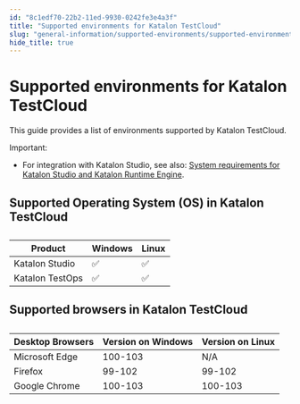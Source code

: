 ```yaml
---
id: "8c1edf70-22b2-11ed-9930-0242fe3e4a3f"
title: "Supported environments for Katalon TestCloud"
slug: "general-information/supported-environments/supported-environments-for-katalon-testcloud"
hide_title: true
---
```


# <a id="id" class="anchor_top_offset"/><a id="ariaid-title1" class="anchor_top_offset"/>Supported environments for <span xmlns="http://www.w3.org/1999/xhtml" className="ph">Katalon TestCloud</span> 

<p xmlns="http://www.w3.org/1999/xhtml" className="p">This guide provides a list of environments supported by <span className="ph">Katalon TestCloud</span>.</p> 
<div xmlns="http://www.w3.org/1999/xhtml" className="note important note_important"><span className="note__title">Important:</span> <ul className="ul"><li className="li"><p className="p">For integration with <span className="ph">Katalon Studio</span>, see also: <a className="xref" href="/general-information/release-notes/katalon-studio/supported-environments-for-katalon-studio-and-katalon-runtime-engine#id_1">System
          requirements for <span className="ph">Katalon Studio</span> and <span className="ph">Katalon Runtime Engine</span></a>.</p></li></ul>
</div>

## <a id="id_1" class="anchor_top_offset"/>Supported Operating System (OS) in <span xmlns="http://www.w3.org/1999/xhtml" className="ph">Katalon TestCloud</span> 

<table xmlns="http://www.w3.org/1999/xhtml" className="table"><caption /><colgroup><col /><col /><col /></colgroup><thead className="thead"><tr className><th className="entry anchor_top_offset" id="id_1__entry__1">Product</th><th className="entry anchor_top_offset" id="id_1__entry__2">Windows</th><th className="entry anchor_top_offset" id="id_1__entry__3">Linux</th></tr></thead><tbody className="tbody"><tr className><td className="entry" headers="id_1__entry__1 id_1__entry__2 id_1__entry__3 "><span className="ph">Katalon Studio</span></td><td className="entry" headers="id_1__entry__1 id_1__entry__2 id_1__entry__3 ">✅</td><td className="entry" headers="id_1__entry__1 id_1__entry__2 id_1__entry__3 ">✅</td></tr><tr className><td className="entry" headers="id_1__entry__1 id_1__entry__2 id_1__entry__3 "><span className="ph">Katalon TestOps</span></td><td className="entry" headers="id_1__entry__1 id_1__entry__2 id_1__entry__3 ">✅</td><td className="entry" headers="id_1__entry__1 id_1__entry__2 id_1__entry__3 ">✅</td></tr></tbody></table> 

## <a id="id_2" class="anchor_top_offset"/>Supported browsers in <span xmlns="http://www.w3.org/1999/xhtml" className="ph">Katalon TestCloud</span> 

<table xmlns="http://www.w3.org/1999/xhtml" className="table"><caption /><thead className="thead"><tr className><th className="entry anchor_top_offset" id="id_2__entry__1">Desktop Browsers</th><th className="entry anchor_top_offset" id="id_2__entry__2">Version on Windows</th><th className="entry anchor_top_offset" id="id_2__entry__3">Version on Linux</th></tr></thead><tbody className="tbody"><tr className><td className="entry" headers="id_2__entry__1 id_2__entry__2 id_2__entry__3 ">Microsoft Edge</td><td className="entry" headers="id_2__entry__1 id_2__entry__2 id_2__entry__3 ">100-103</td><td className="entry" headers="id_2__entry__1 id_2__entry__2 id_2__entry__3 ">N/A</td></tr><tr className><td className="entry" headers="id_2__entry__1 id_2__entry__2 id_2__entry__3 ">Firefox</td><td className="entry" headers="id_2__entry__1 id_2__entry__2 id_2__entry__3 ">99-102</td><td className="entry" headers="id_2__entry__1 id_2__entry__2 id_2__entry__3 ">99-102</td></tr><tr className><td className="entry" headers="id_2__entry__1 id_2__entry__2 id_2__entry__3 ">Google Chrome</td><td className="entry" headers="id_2__entry__1 id_2__entry__2 id_2__entry__3 ">100-103</td><td className="entry" headers="id_2__entry__1 id_2__entry__2 id_2__entry__3 ">100-103</td></tr></tbody></table> 
